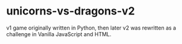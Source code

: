 # unicorns-vs-dragons-v2
v1 game originally written in Python, then later v2 was rewritten as a challenge in Vanilla JavaScript and HTML. 
